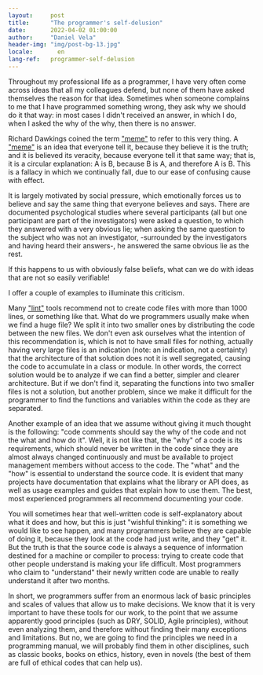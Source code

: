 ```yaml
---
layout:     post
title:      "The programmer's self-delusion"
date:       2022-04-02 01:00:00
author:     "Daniel Vela"
header-img: "img/post-bg-13.jpg"
locale:       en
lang-ref:   programmer-self-delusion
---
```


Throughout my professional life as a programmer, I have very often come across ideas that all my colleagues defend, but none of them have asked themselves the reason for that idea. Sometimes when someone complains to me that I have programmed something wrong, they ask why we should do it that way: in most cases I didn't received an answer, in which I do, when I asked the why of the why, then there is no answer.

Richard Dawkings coined the term ["meme"](https://en.wikipedia.org/wiki/Meme) to refer to this very thing. A ["meme"](https://en.wikipedia.org/wiki/Meme) is an idea that everyone tell it, because they believe it is the truth; and it is believed its veracity, because everyone tell it that same way; that is, it is a circular explanation: A is B, because B is A, and therefore A is B. This is a fallacy in which we continually fall, due to our ease of confusing cause with effect.

It is largely motivated by social pressure, which emotionally forces us to believe and say the same thing
that everyone believes and says. There are documented psychological studies where several participants (all but one participant are part of the investigators) were asked a question, to which they answered with a very obvious lie; when asking the same question to the subject who was not an investigator, -surrounded by the investigators and having heard their answers-, he answered the same obvious lie as the rest.

If this happens to us with obviously false beliefs, what can we do with ideas that are not so easily verifiable!

I offer a couple of examples to illuminate this criticism.

Many ["lint"](https://en.wikipedia.org/wiki/Lint) tools recommend not to create code files with more than 1000 lines, or something like that. What do we programmers usually make when we find a huge file? We split it into two smaller ones by distributing the code between the new files. We don't even ask ourselves what the intention of this recommendation is, which is not to have small files for nothing, actually having very large files is an indication (note: an indication, not a certainty) that the architecture of that solution does not it is well segregated, causing the code to accumulate in a class or module. In other words, the correct solution would be to analyze if we can find a better, simpler and clearer architecture. But if we don't find it, separating the functions into two smaller files is not a solution, but another problem, since we make it difficult for the programmer to find the functions and variables within the code as they are separated.

Another example of an idea that we assume without giving it much thought is the following: "code comments should say the why of the code and not the what and how do it". Well, it is not like that, the "why" of a code is its requirements, which should never be written in the code since they are almost always changed continuously and must be available to project management members without access to the code. The "what" and the "how" is essential to understand the source code. It is evident that many projects have documentation that explains what the library or API does, as well as usage examples and guides that explain how to use them. The best, most experienced programmers all recommend documenting your code.

You will sometimes hear that well-written code is self-explanatory about what it does and how, but this is just "wishful thinking": it is something we would like to see happen, and many programmers believe they are capable of doing it, because they look at the code had just write, and they "get" it. But the truth is that the source code is always a sequence of information destined for a machine or compiler to process: trying to create code that other people understand is making your life difficult. Most programmers who claim to "understand" their newly written code are unable to really understand it after two months.

In short, we programmers suffer from an enormous lack of basic principles and scales of values ​​that allow us to make decisions. We know that it is very important to have these tools for our work, to the point that we assume apparently good principles (such as DRY, SOLID, Agile principles), without even analyzing them, and therefore without finding their many exceptions and limitations. But no, we are going to find the principles we need in a programming manual, we will probably find them in other disciplines, such as classic books, books on ethics, history, even in novels (the best of them are full of ethical codes that can help us).